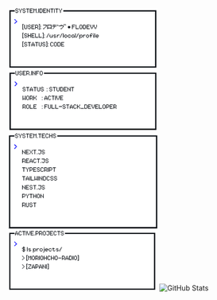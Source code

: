 <picture>
  <source media="(prefers-color-scheme: light)" srcset="image/light/identity.png">
  <source media="(prefers-color-scheme: dark)" srcset="image/dark/identity.png">
  <img alt="Identity" src="image/light/identity.png" style="width:300px;">
</picture>
<picture>
  <source media="(prefers-color-scheme: light)" srcset="image/light/user.png">
  <source media="(prefers-color-scheme: dark)" srcset="image/dark/user.png">
  <img alt="User" src="image/light/user.png" style="width:300px;">
</picture>

<picture>
  <source media="(prefers-color-scheme: light)" srcset="image/light/techs.png">
  <source media="(prefers-color-scheme: dark)" srcset="image/dark/techs.png">
  <img alt="Techs" src="image/light/techs.png" style="width:300px;">
</picture>
<picture>
  <source media="(prefers-color-scheme: light)" srcset="image/light/projects.png">
  <source media="(prefers-color-scheme: dark)" srcset="image/dark/projects.png">
  <img alt="Projects" src="image/light/projects.png" style="width:300px;">
</picture>

<picture>
  <source media="(prefers-color-scheme: light)" srcset="https://pixel-profile-ui.vercel.app/api/github-stats?username=FloDevv&include_all_commits=true&pixelate_avatar=true&background=linear-gradient%280deg%2C+%23ffffff+0%25%2C+%23ffffff+100%25%29&color=%23000000">
  <source media="(prefers-color-scheme: dark)" srcset="https://pixel-profile-ui.vercel.app/api/github-stats?username=FloDevv&include_all_commits=true&pixelate_avatar=true&background=linear-gradient%280deg%2C+%230d1116FF+0%25%2C+%230d1116FF+100%25%29&color=%23ffffff">
  <img alt="GitHub Stats" src="https://pixel-profile-ui.vercel.app/api/github-stats?username=FloDevv&include_all_commits=true&pixelate_avatar=true&background=linear-gradient%280deg%2C+%230d1116FF+0%25%2C+%230d1116FF+100%25%29&color=%23ffffff">
</picture>
